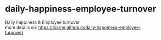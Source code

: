 # daily-happiness-employee-turnover
Daily happiness &amp; Employee turnover <br>
more details on: https://lcarne.github.io/daily-happiness-employee-turnover/
